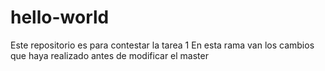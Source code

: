 # hello-world
Este repositorio es para contestar la tarea 1
En esta rama van los cambios que haya realizado antes de modificar el master
